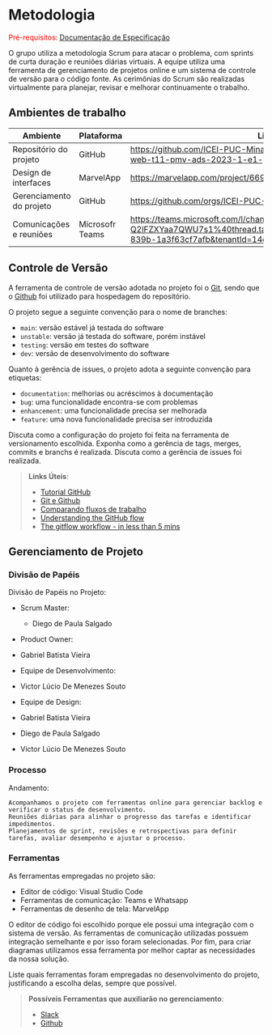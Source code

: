 
# Metodologia

<span style="color:red">Pré-requisitos: <a href="2-Especificação do Projeto.md"> Documentação de Especificação</a></span>

O grupo utiliza a metodologia Scrum para atacar o problema, com sprints de curta duração e reuniões diárias virtuais. A equipe utiliza uma ferramenta de gerenciamento de projetos online e um sistema de controle de versão para o código fonte. As cerimônias do Scrum são realizadas virtualmente para planejar, revisar e melhorar continuamente o trabalho.

## Ambientes de trabalho

|  Ambiente             | Plataforma | Link de acesso                                                                                                                 |
|-----------------------|------------|--------------------------------------------------------------------------------------------------------------------------------|
|Repositório do projeto | GitHub     | https://github.com/ICEI-PUC-Minas-PMV-ADS/pmv-ads-2023-1-e1-proj-web-t11-pmv-ads-2023-1-e1-proj-web-t11-05/blob/main/README.md |
|Design de interfaces   |MarvelApp   | https://marvelapp.com/project/6694194                                                                                          |
|Gerenciamento do projeto| GitHub    | https://github.com/orgs/ICEI-PUC-Minas-PMV-ADS/projects/418                                                                    |
|Comunicações e reuniões| Microsofr Teams|https://teams.microsoft.com/l/channel/19%3a2mjgrpubPrXAUV1BZVy29nj_OFw-Q2lFZXYaa7QWU7s1%40thread.tacv2/Geral?groupId=ac151284-a96f-4793-839b-1a3f63cf7afb&tenantId=14cbd5a7-ec94-46ba-b314-cc0fc972a161                                                                            |

## Controle de Versão

A ferramenta de controle de versão adotada no projeto foi o
[Git](https://git-scm.com/), sendo que o [Github](https://github.com)
foi utilizado para hospedagem do repositório.

O projeto segue a seguinte convenção para o nome de branches:

- `main`: versão estável já testada do software
- `unstable`: versão já testada do software, porém instável
- `testing`: versão em testes do software
- `dev`: versão de desenvolvimento do software

Quanto à gerência de issues, o projeto adota a seguinte convenção para
etiquetas:

- `documentation`: melhorias ou acréscimos à documentação
- `bug`: uma funcionalidade encontra-se com problemas
- `enhancement`: uma funcionalidade precisa ser melhorada
- `feature`: uma nova funcionalidade precisa ser introduzida

Discuta como a configuração do projeto foi feita na ferramenta de versionamento escolhida. Exponha como a gerência de tags, merges, commits e branchs é realizada. Discuta como a gerência de issues foi realizada.

> **Links Úteis**:
> - [Tutorial GitHub](https://guides.github.com/activities/hello-world/)
> - [Git e Github](https://www.youtube.com/playlist?list=PLHz_AreHm4dm7ZULPAmadvNhH6vk9oNZA)
>  - [Comparando fluxos de trabalho](https://www.atlassian.com/br/git/tutorials/comparing-workflows)
> - [Understanding the GitHub flow](https://guides.github.com/introduction/flow/)
> - [The gitflow workflow - in less than 5 mins](https://www.youtube.com/watch?v=1SXpE08hvGs)

## Gerenciamento de Projeto

### Divisão de Papéis

Divisão de Papéis no Projeto:

 - Scrum Master: 
   - Diego de Paula Salgado

 - Product Owner: 
  - Gabriel Batista Vieira

 - Equipe de Desenvolvimento: 
  - Victor Lúcio De Menezes Souto
 
 - Equipe de Design: 
  - Gabriel Batista Vieira
  - Diego de Paula Salgado  
  - Victor Lúcio De Menezes Souto


### Processo

Andamento:

    Acompanhamos o projeto com ferramentas online para gerenciar backlog e verificar o status de desenvolvimento.
    Reuniões diárias para alinhar o progresso das tarefas e identificar impedimentos.
    Planejamentos de sprint, revisões e retrospectivas para definir tarefas, avaliar desempenho e ajustar o processo.
 

### Ferramentas

As ferramentas empregadas no projeto são:

- Editor de código: Visual Studio Code 
- Ferramentas de comunicação: Teams e Whatsapp
- Ferramentas de desenho de tela: MarvelApp

O editor de código foi escolhido porque ele possui uma integração com o
sistema de versão. As ferramentas de comunicação utilizadas possuem
integração semelhante e por isso foram selecionadas. Por fim, para criar
diagramas utilizamos essa ferramenta por melhor captar as
necessidades da nossa solução.

Liste quais ferramentas foram empregadas no desenvolvimento do projeto, justificando a escolha delas, sempre que possível.
 
> **Possíveis Ferramentas que auxiliarão no gerenciamento**: 
> - [Slack](https://slack.com/)
> - [Github](https://github.com/)
